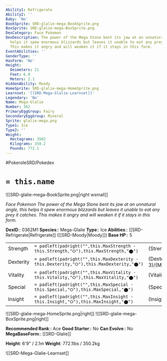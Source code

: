 ```yaml
---
Ability1: Refrigerate
Ability2: ''
Baby: 'No'
BookSprite: SRD-glalie-mega-BookSprite.png
BoxSprite: SRD-glalie-mega-BoxSprite.png
DexCategory: Face Pokemon
DexDescription: The power of the Mega Stone bent its jaw at an unnatural angle, this
  helps it spew enormous blizzards but leaves it unable to eat any prey it catches.
  This makes it angry and will weaken it if it stays in this form.
EventAbilities: ''
GenderType: ''
HasForm: 'No'
Height:
  Deimeters: 21
  Feet: 6.9
  Meters: 2.1
HiddenAbility: Moody
HomeSprite: SRD-glalie-mega-HomeSprite.png
Learnset: '[[SRD-Mega-Glalie-Learnset]]'
Legendary: 'No'
Name: Mega-Glalie
Number: 362
PrimaryEggGroup: Fairy
SecondaryEggGroup: Mineral
Sprite: glalie-mega.png
Type1: Ice
Type2: ''
Weight:
  Hectograms: 3502
  Kilograms: 350.2
  Pounds: 772.1
---
```


#PokeroleSRD/Pokedex

# `= this.name`

![[SRD-glalie-mega-BookSprite.png|right wsmall]]

*Face Pokemon*
*The power of the Mega Stone bent its jaw at an unnatural angle, this helps it spew enormous blizzards but leaves it unable to eat any prey it catches. This makes it angry and will weaken it if it stays in this form.*

**DexID**:: 0362M1
**Species**:: Mega-Glalie
**Type**:: Ice
**Abilities**:: [[SRD-Refrigerate|Refrigerate]] ([[SRD-Moody|Moody]])
**Base HP**:: 5

|           |                                                                                        |                                          |
| --------- | -------------------------------------------------------------------------------------- | ---------------------------------------- |
| Strength  | `= padleft(padright("",this.MaxStrength - this.Strength,"⭘"),this.MaxStrength,"⬤")`    | (Strength::3)/(MaxStrength::7)   |
| Dexterity | `= padleft(padright("",this.MaxDexterity - this.Dexterity,"⭘"),this.MaxDexterity,"⬤")` | (Dexterity:: 3)/(MaxDexterity::6) |
| Vitality  | `= padleft(padright("",this.MaxVitality - this.Vitality,"⭘"),this.MaxVitality,"⬤")`    | (Vitality::2)/(MaxVitality::5)   |
| Special   | `= padleft(padright("",this.MaxSpecial - this.Special,"⭘"),this.MaxSpecial,"⬤")`       | (Special::3)/(MaxSpecial::7)     |
| Insight   | `= padleft(padright("",this.MaxInsight - this.Insight,"⭘"),this.MaxInsight,"⬤")`       | (Insight::2)/(MaxInsight::5)     |

![[SRD-glalie-mega-HomeSprite.png|right]]
![[SRD-glalie-mega-BoxSprite.png|right]]

**Recommended Rank**:: Ace
**Good Starter**:: No
**Can Evolve**:: No
**MegaBaseForm**:: [[SRD-Glalie]]

**Height**: 6'9" / 2.1m
**Weight**: 772.1lbs / 350.2kg

![[SRD-Mega-Glalie-Learnset]]